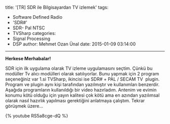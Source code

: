 title: '[TR] SDR ile Bilgisayardan TV izlemek'
tags:
  - Software Defined Radio
  - 'SDR#'
  - SDR- Pal NTSC
  - TVSharp
categories:
  - Signal Processing
  - DSP
author: Mehmet Ozan Ünal
date: 2015-01-09 03:14:00
---
**Herkese Merhabalar!**  

SDR için ilk uygulama olarak TV izleme uygulamasını seçtim. Çünkü bu modüller Tv alıcı modülleri olarak satılıyorlar. Bunu yapmak için 2 program seçeneğiniz var 1.si TVSharp, ikincisi ise SDR# + PAL / SECAM TV  plugin. Program ve plugin aynı kişi tarafından yazılmıştır ve kullanımları benzerdir. Aşağıda programların kullanıldığı bir video hazırladım. Antenim ve evimin konumu kötü olduğu için yayın kalitesi çok kötü ama en azından yazılımsal olarak nasıl hazırlık yapılması gerektiğini anlatmaya çalıştım. Tekrar görüşmek üzere...  

{% youtube RS5a8cge-dQ %}
